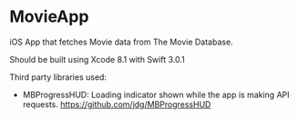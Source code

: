 # MovieApp

iOS App that fetches Movie data from The Movie Database.

Should be built using Xcode 8.1 with Swift 3.0.1

Third party libraries used:
- MBProgressHUD: Loading indicator shown while the app is making API requests. https://github.com/jdg/MBProgressHUD
